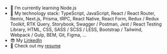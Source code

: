 - 🌱 I’m currently learning Node.js
- 🦾 My technology stack: TypeScript, JavaScript, React / React Router, Remix, Next.js, Prisma, tRPC, React Native, React Form, Redux / Redux Toolkit, RTK Query, Storybook, Swagger / Postman, Jest / React Testing Library, HTML, CSS, SASS / SCSS / LESS, Bootstrap / Tailwind, Webpack / Gulp, BEM, Git, Figma, ...
- 😎 My [LinkedIn](https://www.linkedin.com/in/nikitaklimuk/) 
- 📄 Check out my [resume](https://drive.google.com/file/d/1FqKVsqrxS3zLgEoJTifiAgjLdTvSa0Xe/view?usp=sharing)
